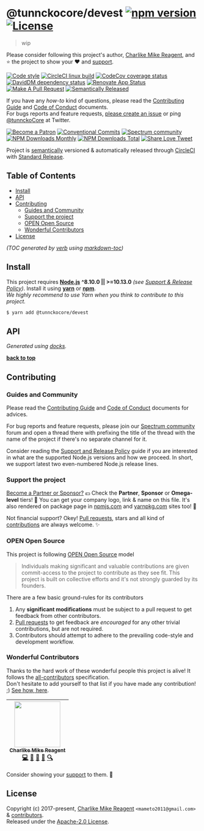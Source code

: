 # @tunnckocore/devest [![npm version][npmv-img]][npmv-url] [![License][license-img]][license-url]

> wip

Please consider following this project's author, [Charlike Mike Reagent](https://github.com/tunnckoCore), and :star: the project to show your :heart: and [support](#support-the-project).

<div id="thetop"></div>

[![Code style][codestyle-img]][codestyle-url]
[![CircleCI linux build][linuxbuild-img]][linuxbuild-url]
[![CodeCov coverage status][codecoverage-img]][codecoverage-url]
[![DavidDM dependency status][dependencies-img]][dependencies-url]
[![Renovate App Status][renovateapp-img]][renovateapp-url]
[![Make A Pull Request][prs-welcome-img]][prs-welcome-url]
[![Semantically Released][standard-release-img]][standard-release-url]

If you have any _how-to_ kind of questions, please read the [Contributing Guide][contributing-url] and [Code of Conduct][coc-url] documents.  
For bugs reports and feature requests, [please create an issue][open-issue-url] or ping
[@tunnckoCore](https://twitter.com/tunnckoCore) at Twitter.

[![Become a Patron][patreon-img]][patreon-url]
[![Conventional Commits][ccommits-img]][ccommits-url]
[![Spectrum community][spectrum-community-img]][spectrum-community-url]
[![NPM Downloads Monthly][downloads-monthly-img]][npmv-url]
[![NPM Downloads Total][downloads-total-img]][npmv-url]
[![Share Love Tweet][shareb]][shareu]

Project is [semantically](https://semver.org) versioned & automatically released through [CircleCI](https://circleci.com) with [Standard Release][standard-release-url].

<!-- Logo when needed:

<p align="center">
  <a href="https://github.com/tunnckoCore/hq">
    <img src="./media/logo.png" width="85%">
  </a>
</p>

-->

## Table of Contents

- [Install](#install)
- [API](#api)
- [Contributing](#contributing)
  * [Guides and Community](#guides-and-community)
  * [Support the project](#support-the-project)
  * [OPEN Open Source](#open-open-source)
  * [Wonderful Contributors](#wonderful-contributors)
- [License](#license)

_(TOC generated by [verb](https://github.com/verbose/verb) using [markdown-toc](https://github.com/jonschlinkert/markdown-toc))_

## Install

This project requires [**Node.js**](https://nodejs.org) **^8.10.0 || >=10.13.0** _(see [Support & Release Policy](https://github.com/tunnckoCoreLabs/support-release-policy))_. Install it using
[**yarn**](https://yarnpkg.com) or [**npm**](https://npmjs.com).  
_We highly recommend to use Yarn when you think to contribute to this project._

```bash
$ yarn add @tunnckocore/devest
```

## API

<!-- docks-start -->
_Generated using [docks](http://npm.im/docks)._

<!-- docks-end -->

**[back to top](#thetop)**

## Contributing

### Guides and Community

Please read the [Contributing Guide][contributing-url] and [Code of Conduct][coc-url] documents for advices.

For bug reports and feature requests, please join our [Spectrum community][spectrum-community-url] forum and open a thread there with prefixing the title of the thread with the name of the project if there's no separate channel for it.

Consider reading the [Support and Release Policy](https://github.com/tunnckoCoreLabs/support-release-policy) guide if you are interested in what are the supported Node.js versions and how we proceed. In short, we support latest two even-numbered Node.js release lines.

### Support the project

[Become a Partner or Sponsor?][patreon-url] :dollar: Check the **Partner**, **Sponsor** or **Omega-level** tiers! :tada: You can get your company logo, link & name on this file. It's also rendered on package page in [npmjs.com][npmv-url] and [yarnpkg.com](https://yarnpkg.com/en/package/@tunnckocore/devest) sites too! :rocket:

Not financial support? Okey! [Pull requests](https://github.com/tunnckoCoreLabs/contributing#opening-a-pull-request), stars and all kind of [contributions](https://opensource.guide/how-to-contribute/#what-it-means-to-contribute) are always
welcome. :sparkles:

### OPEN Open Source

This project is following [OPEN Open Source](http://openopensource.org) model

> Individuals making significant and valuable contributions are given commit-access to the project to contribute as they see fit. This project is built on collective efforts and it's not strongly guarded by its founders.

There are a few basic ground-rules for its contributors

1. Any **significant modifications** must be subject to a pull request to get feedback from other contributors.
2. [Pull requests](https://github.com/tunnckoCoreLabs/contributing#opening-a-pull-request) to get feedback are _encouraged_ for any other trivial contributions, but are not required.
3. Contributors should attempt to adhere to the prevailing code-style and development workflow.

### Wonderful Contributors

Thanks to the hard work of these wonderful people this project is alive! It follows the
[all-contributors](https://allcontributors.org/) specification.  
Don't hesitate to add yourself to that list if you have made any contribution! ;) [See how,
here](https://github.com/jfmengels/all-contributors-cli#usage).

<!-- ALL-CONTRIBUTORS-LIST:START - Do not remove or modify this section -->
<!-- prettier-ignore -->
| [<img src="https://avatars3.githubusercontent.com/u/5038030?v=4" width="120px;"/><br /><sub><b>Charlike Mike Reagent</b></sub>](https://tunnckocore.com)<br />[💻](https://github.com/tunnckoCore/hq/commits?author=tunnckoCore "Code") [📖](https://github.com/tunnckoCore/hq/commits?author=tunnckoCore "Documentation") [💬](#question-tunnckoCore "Answering Questions") [👀](#review-tunnckoCore "Reviewed Pull Requests") [🔍](#fundingFinding-tunnckoCore "Funding Finding") |
| :---: |

<!-- ALL-CONTRIBUTORS-LIST:END -->

Consider showing your [support](#support-the-project) to them. :sparkling_heart:

## License

Copyright (c) 2017-present, [Charlike Mike Reagent](https://tunnckocore.com) `<mameto2011@gmail.com>` & [contributors](#wonderful-contributors).  
Released under the [Apache-2.0 License][license-url].

<!-- Heading badges -->

[npmv-url]: https://www.npmjs.com/package/@tunnckocore/devest
[npmv-img]: https://badgen.net/npm/v/@tunnckocore/devest?icon=npm

<!-- When Badgen.net supports it
[ghrelease-url]: https://github.com/tunnckoCore/hq/releases/latest
[ghrelease-img]: https://badgen.net/github/release/tunnckoCore/hq?icon=github -->

[license-url]: /LICENSE
[license-img]: https://badgen.net/npm/license/@tunnckocore/devest

<!-- Front line badges -->

[codestyle-url]: https://github.com/airbnb/javascript
[codestyle-img]: https://badgen.net/badge/code%20style/airbnb/ff5a5f?icon=airbnb

[linuxbuild-url]: https://circleci.com/gh/tunnckoCore/hq/tree/master
[linuxbuild-img]: https://badgen.net/circleci/github/tunnckoCore/hq/master?label=build&icon=circleci

[codecoverage-url]: https://codecov.io/gh/tunnckoCore/hq
[codecoverage-img]: https://badgen.net/codecov/c/github/tunnckoCore/hq?icon=codecov

[dependencies-url]: https://david-dm.org/tunnckoCore/hq?path=@tunnckocore/devest
[dependencies-img]: https://badgen.net/david/dep/tunnckoCore/hq?label=deps&path=@tunnckocore/devest

[ccommits-url]: https://conventionalcommits.org/
[ccommits-img]: https://badgen.net/badge/conventional%20commits/v1.0.0/dfb317

[standard-release-url]: https://github.com/standard-release/standard-release
[standard-release-img]: https://badgen.net/badge/semantically/released/05c5ff

[spectrum-community-img]: https://badgen.net/badge/spectrum/community/7b16ff
[spectrum-community-url]: https://spectrum.chat/tunnckoCore

[downloads-weekly-img]: https://badgen.net/npm/dw/@tunnckocore/devest
[downloads-monthly-img]: https://badgen.net/npm/dm/@tunnckocore/devest
[downloads-total-img]: https://badgen.net/npm/dt/@tunnckocore/devest

[renovateapp-url]: https://renovatebot.com
[renovateapp-img]: https://badgen.net/badge/renovate/enabled/green

[prs-welcome-img]: https://badgen.net/badge/PRs/welcome/green
[prs-welcome-url]: http://makeapullrequest.com

[paypal-donate-url]: https://paypal.me/tunnckoCore/10
[paypal-donate-img]: https://badgen.net/badge/$/support/purple

[patreon-url]: https://www.patreon.com/bePatron?u=5579781
[patreon-img]: https://badgen.net/badge/patreon/tunnckoCore/F96854?icon=patreon
[patreon-sponsor-img]: https://badgen.net/badge/become/a%20sponsor/F96854?icon=patreon

[shareu]: https://twitter.com/intent/tweet?text=https://github.com/tunnckoCore/hq&via=tunnckoCore
[shareb]: https://badgen.net/badge/twitter/share/1da1f2?icon=twitter

[open-issue-url]: https://github.com/tunnckoCore/hq/issues/new
[contributing-url]: https://github.com/tunnckoCore/hq/CONTRIBUTING.md
[coc-url]: https://github.com/tunnckoCore/hq/CODE_OF_CONDUCT.md
